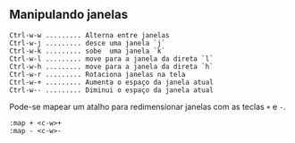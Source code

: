 Manipulando janelas
-------------------
```
Ctrl-w-w ......... Alterna entre janelas
Ctrl-w-j ......... desce uma janela `j`
Ctrl-w-k ......... sobe  uma janela `k`
Ctrl-w-l ......... move para a janela da direta `l`
Ctrl-w-h ......... move para a janela da direta `h`
Ctrl-w-r ......... Rotaciona janelas na tela
Ctrl-w-+ ......... Aumenta o espaço da janela atual
Ctrl-w-- ......... Diminui o espaço da janela atual
```
Pode-se mapear um atalho para redimensionar janelas com as teclas `+`
e `-`.
```
:map + <c-w>+
:map - <c-w>-
```
